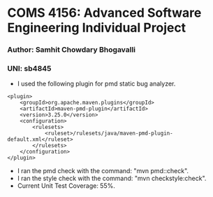 # COMS 4156: Advanced Software Engineering Individual Project

### Author: Samhit Chowdary Bhogavalli
### UNI: sb4845

* I used the following plugin for pmd static bug analyzer.
```declarative
<plugin>
    <groupId>org.apache.maven.plugins</groupId>
    <artifactId>maven-pmd-plugin</artifactId>
    <version>3.25.0</version>
    <configuration>
        <rulesets>
            <ruleset>/rulesets/java/maven-pmd-plugin-default.xml</ruleset>
        </rulesets>
    </configuration>
</plugin>
```
* I ran the pmd check with the command: "mvn pmd::check".
* I ran the style check with the command: "mvn checkstyle:check".
* Current Unit Test Coverage: 55%.